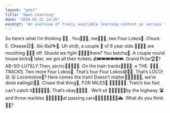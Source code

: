 ```yaml
---
layout: "post"
title: "Open Learning"
date: "2016-01-21 14:16"
excerpt: "An overview of freely available learning content on various topics (though mainly machine learning)."
---
```

So here’s what I’m thinking 🤔💭 . You💁🏼‍♀️, me🙋🏽‍♂️, two Four Lokos🤯. Chuck E. Cheese🐭🧀. Ski-Ball⛷🎾. Uh oh😵, a couple 👬 of 8 year olds 👦🏼👦🏼 are mouthing 🤬🤬🤬 off. Should we fight 🤼‍♂️🥊🔫them? You betcha💯. A couple round house kicks🥋 later, we got all their tickets 💰🎟🎟🎟🎟🎟🎟. Grand Prize🏆🎁? AB-SO-LUTELY.Then, picnic🍱🍎🍉🍞🌭. On the train tracks🚝🚄🚈🚅. 🔛 THE. 🚂🚂🚂. TRACKS. Two more Four Lokos🤑. That’s four Four Lokos😷🤮🤕. That’s LOCO! 😜 😝 Locomotive🚂? Here comes the train! Doesn’t matter🙅🏿‍♂️🙅🏿‍♂️, we’re done eating☑️🥡🍾. Chase that thing💩, FOR MILES🚂 🏃🏽‍♂️🏃🏼‍♀️. Train’s too fast can’t catch it🕵🏽‍♂️🕵🏼‍♀️. That’s okay👌🏼👍🏼 . We’ll sit 🧘🏼‍♂️🧘🏼‍♀️by the highway 🛣 and throw marbles 🤹🏽‍♂️🤹🏼‍♀️at passing cars🚗🚕🚓🚙🚌🚐🚎🚒🚑. What do you think 🤔😁?
